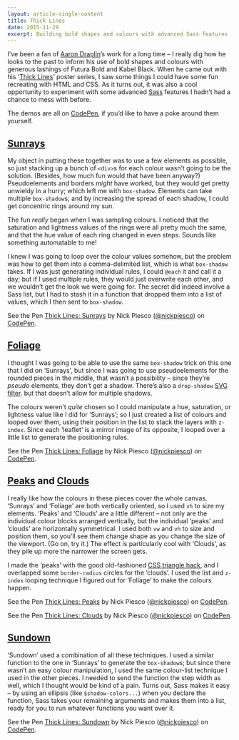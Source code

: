 ```yaml
---
layout: article-single-content
title: Thick Lines
date: 2015-11-29
excerpt: Building bold shapes and colours with advanced Sass features
---
```


I’ve been a fan of [Aaron Draplin](http://www.draplin.com/)’s work for a long time – I really dig how he looks to the past to inform his use of bold shapes and colours with generous lashings of Futura Bold and Kabel Black. When he came out with his ‘[Thick Lines](http://www.draplin.com/1998/01/ddc114_thick_lines_poster_series.html)’ poster series, I saw some things I could have some fun recreating with HTML and CSS. As it turns out, it was also a cool opportunity to experiment with some advanced [Sass]() features I hadn’t had a chance to mess with before.

The demos are all on [CodePen](http://codepen.io/collection/XkNOaG/), if you’d like to have a poke around them yourself.

[Sunrays](http://codepen.io/nickpiesco/pen/rOXjdJ)
--------------------------------------------------

My object in putting these together was to use a few elements as possible, so just stacking up a bunch of `<div>`s for each colour wasn’t going to be the solution. (Besides, how much fun would that have been anyway?) Pseudoelements and borders *might* have worked, but they would get pretty unwieldy in a hurry; which left me with `box-shadow`. Elements can take multiple `box-shadow`s; and by increasing the spread of each shadow, I could get concentric rings around my sun.

The fun *really* began when I was sampling colours. I noticed that the saturation and lightness values of the rings were all pretty much the same, and that the hue value of each ring changed in even steps. Sounds like something automatable to me!

I knew I was going to loop over the colour values somehow, but the problem was how to get them into a comma-delimited list, which is what `box-shadow` takes. If I was just generating individual rules, I could `@each` it and call it a day; but if I used multiple rules, they would just overwrite each other, and we wouldn’t get the look we were going for. The secret did indeed involve a Sass list, but I had to stash it in a function that dropped them into a list of values, which I then sent to `box-shadow`.

<div class="codepen">
  <p data-height="268" data-theme-id="0" data-slug-hash="rOXjdJ" data-default-tab="result" data-user="nickpiesco" class='codepen'>See the Pen <a href='http://codepen.io/nickpiesco/pen/rOXjdJ/'>Thick Lines: Sunrays</a> by Nick Piesco (<a href='http://codepen.io/nickpiesco'>@nickpiesco</a>) on <a href='http://codepen.io'>CodePen</a>.</p>
  <script async src="//assets.codepen.io/assets/embed/ei.js"></script>
</div>

[Foliage](http://codepen.io/nickpiesco/pen/gaVgKb)
--------------------------------------------------

I thought I was going to be able to use the same `box-shadow` trick on this one that I did on ‘Sunrays’, but since I was going to use pseudoelements for the rounded pieces in the middle, that wasn’t a possibility – since they’re *pseudo* elements, they don’t get a shadow. There’s also a `drop-shadow` [SVG filter](https://developer.mozilla.org/en-US/docs/Web/CSS/filter). but that doesn’t allow for multiple shadows.

The colours weren’t *quite* chosen so I could manipulate a hue, saturation, or lightness value like I did for ‘Sunrays’; so I just created a list of colours and looped over them, using their position in the list to stack the layers with `z-index`. Since each ‘leaflet’ is a mirror image of its opposite, I looped over a little list to generate the positioning rules.

<div class="codepen">
  <p data-height="268" data-theme-id="0" data-slug-hash="gaVgKb" data-default-tab="result" data-user="nickpiesco" class='codepen'>See the Pen <a href='http://codepen.io/nickpiesco/pen/gaVgKb/'>Thick Lines: Foliage</a> by Nick Piesco (<a href='http://codepen.io/nickpiesco'>@nickpiesco</a>) on <a href='http://codepen.io'>CodePen</a>.</p>
  <script async src="//assets.codepen.io/assets/embed/ei.js"></script>
</div>

[Peaks](http://codepen.io/nickpiesco/pen/obvbpN) and [Clouds](http://codepen.io/nickpiesco/pen/yeBzqm)
------------------------------------------------------------------------------------------------------

I really like how the colours in these pieces cover the whole canvas. ‘Sunrays’ and ‘Foliage’ are both vertically oriented, so I used `vh` to size my elements. ‘Peaks’ and ‘Clouds’ are a little different – not only are the individual colour blocks arranged vertically, but the individual ‘peaks’ and ‘clouds’ are horizontally symmetrical. I used both `vw` and `vh` to size and position them, so you’ll see them change shape as you change the size of the viewport. (Go on, try it.) The effect is particularly cool with ‘Clouds’, as they pile up more the narrower the screen gets.

I made the ‘peaks’ with the good old-fashioned [CSS triangle hack](https://css-tricks.com/snippets/css/css-triangle/), and I overlapped some `border-radius` circles for the ‘clouds’. I used the list and `z-index` looping technique I figured out for ‘Foliage’ to make the colours happen.

<div class="codepen">
  <p data-height="268" data-theme-id="0" data-slug-hash="obvbpN" data-default-tab="result" data-user="nickpiesco" class='codepen'>See the Pen <a href='http://codepen.io/nickpiesco/pen/obvbpN/'>Thick Lines: Peaks</a> by Nick Piesco (<a href='http://codepen.io/nickpiesco'>@nickpiesco</a>) on <a href='http://codepen.io'>CodePen</a>.</p>
  <script async src="//assets.codepen.io/assets/embed/ei.js"></script>
</div>

<div class="codepen">
  <p data-height="268" data-theme-id="0" data-slug-hash="yeBzqm" data-default-tab="result" data-user="nickpiesco" class='codepen'>See the Pen <a href='http://codepen.io/nickpiesco/pen/yeBzqm/'>Thick Lines: Clouds</a> by Nick Piesco (<a href='http://codepen.io/nickpiesco'>@nickpiesco</a>) on <a href='http://codepen.io'>CodePen</a>.</p>
  <script async src="//assets.codepen.io/assets/embed/ei.js"></script>
</div>

[Sundown](http://codepen.io/nickpiesco/pen/KVKBLz)
--------------------------------------------------

‘Sundown’ used a combination of all these techniques. I used a similar function to the one in ‘Sunrays’ to generate the `box-shadow`s; but since there wasn’t an easy colour manipulation, I used the same colour-list technique I used in the other pieces. I needed to send the function the step width as well, which I thought would be kind of a pain. Turns out, Sass makes it easy – by using an ellipsis (like `$shadow-colors...`) when you declare the function, Sass takes your remaining arguments and makes them into a list, ready for you to run whatever functions you want over it.

<div class="codepen">
  <p data-height="268" data-theme-id="0" data-slug-hash="KVKBLz" data-default-tab="result" data-user="nickpiesco" class='codepen'>See the Pen <a href='http://codepen.io/nickpiesco/pen/KVKBLz/'>Thick Lines: Sundown</a> by Nick Piesco (<a href='http://codepen.io/nickpiesco'>@nickpiesco</a>) on <a href='http://codepen.io'>CodePen</a>.</p>
  <script async src="//assets.codepen.io/assets/embed/ei.js"></script>
</div>
